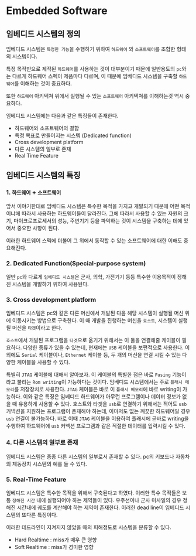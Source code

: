 # Embedded Software

## 임베디드 시스템의 정의

임베디드 시스템은 `특정한 기능`을 수행하기 위하여 `하드웨어` 와 `소프트웨어`를 조합한 형태의 시스템이다.

특정 목적만으로 제작된 `하드웨어`를 사용하는 것이 대부분이기 때문에 일반용도의 `pc`와는 다르게 하드웨어 스펙이 제품마다 다르며, 이 때문에 임베디드 시스템을 구축할 `하드웨어`를 이해하는 것이 중요하다.

또한 `하드웨어` 아키텍쳐 위에서 실행될 수 있는 `소프트웨어` 아키텍쳐를 이해하는것 역시 중요하다.

임베디드 시스템에는 다음과 같은 특징들이 존재한다.

- 하드웨어와 소프트웨어의 결합
- 특정 목표로 만들어지는 시스템 (Dedicated function)
- Cross development platform
- 다른 시스템의 일부로 존재
- Real Time Feature

## 임베디드 시스템의 특징

### 1. `하드웨어` + `소프트웨어`

앞서 이야기한대로 임베디드 시스템은 특수한 목적을 가지고 개발되기 때문에 어떤 목적이냐에 따라서 사용하는 하드웨어들이 달라진다. 그에 따라서 사용할 수 있는 자원의 크기, 마이크로프로세서의 성능, 주변기기 등을 파악하는 것이 시스템을 구축하는 데에 있어서 중요한 사항이 된다.

이러한 하드웨어 스펙에 더불어 그 위에서 동작할 수 있는 소프트웨어에 대한 이해도 중요해진다.

### 2. Dedicated Function(Special-purpose system)

일반 `pc`와 다르게 `임베디드 시스템`은 군사, 의학, 가전기기 등등 특수한 이용목적이 정해진 시스템을 개발하기 위하여 사용된다.

### 3. Cross development platform

임베디드 시스템은 pc와 같은 다른 머신에서 개발된 다음 해당 시스템이 실행될 머신 위에 이동시키는 방법으로 구축한다. 이 때 개발을 진행하는 머신을 `호스트`, 시스템이 실행될 머신을 `타겟`이라고 한다.

`호스트`에서 개발된 프로그램을 `타겟`으로 옮기기 위해서는 이 둘을 연결해줄 케이블이 필요하다. 다양한 종류가 있을 수 있는데, 현재에는 `USB` 케이블을 보편적으로 사용한다. 이 외에도 `Serial` 케이블이나, `Ethernet` 케이블 등, 두 개의 머신을 연결 시킬 수 있는 다양한 케이블을 사용할 수 있다.

특별히 `JTAG` 케이블에 대해서 알아보자. 이 케이블의 특별한 점은 바로 `Fusing` 기능이라고 불리는 `Rom writing`이 가능하다는 것이다. 임베디드 시스템에서는 주로 `플래시 메모리`를 저장장치로 사용한다. `JTAG` 케이블은 바로 이 `플래시 메모리`에 바로 writing이 가능하다. 이와 같은 특징은 임베디드 하드웨어가 아무런 프로그램이나 데이터 정보가 없을 때 유용하게 사용할 수 있다. 호스트와 타겟을 `usb`로 연결하기 위해서는 적어도 `usb` 커넥션을 지원하는 프로그램이 존재해야 하는데, 이마저도 없는 깨끗한 하드웨어일 경우 `usb` 연결이 불가능하다. 바로 이때 `JTAG` 케이블을 이용하여 플래시에 곧바로 writing을 수행하여 하드웨어에 `usb` 커넥션 프로그램과 같은 적절한 데이터를 입력시킬 수 있다.

### 4. 다른 시스템의 일부로 존재

임베디드 시스템은 종종 다른 시스템의 일부로서 존재할 수 있다. pc의 키보드나 자동차의 제동장치 시스템의 예를 들 수 있다.

### 5. Real-Time Feature

임베디드 시스템은 특수한 목적을 위해서 구축된다고 하였다. 이러한 특수 목적들은 보통 `정해진 시간` 내에 실행되어야 하는 제약들이 있다. 우주선이나 군사 미사일의 경우 정해진 시간내에 궤도를 계산해야 하는 제약이 존재한다. 이러한 dead line이 임베디드 시스템의 또다른 특징이다.

이러한 데드라인이 지켜지지 않았을 때의 피해정도로 시스템을 분류할 수 있다.

- Hard Realtime : miss가 매우 큰 영향
- Soft Realtime : miss가 경미한 영향

